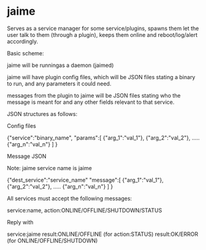 jaime
=====

Serves as a service manager for some service/plugins, spawns them let the user talk to them (through a plugin), keeps them online and reboot/log/alert accordingly.

Basic scheme:

jaime will be runningas a daemon (jaimed)

jaime will have plugin config files, which will be JSON files stating a binary to run, and any parameters it could need.

messages from the plugin to jaime will be JSON files stating who the message is meant for and any other fields relevant to that service.

JSON structures as follows:

Config files

{"service":"binary_name",
 "params":[
            {"arg_1":"val_1"},
            {"arg_2":"val_2"},
            .....
            {"arg_n":"val_n"}
            ]
}

Message JSON

Note: jaime service name is jaime

{"dest_service":"service_name"
 "message":[
            {"arg_1":"val_1"},
            {"arg_2":"val_2"},
            .....
            {"arg_n":"val_n"}
            ]
}


All services must accept the following messages:

service:name,
action:ONLINE/OFFLINE/SHUTDOWN/STATUS
 

Reply with

service:jaime
result:ONLINE/OFFLINE (for action:STATUS)
result:OK/ERROR       (for ONLINE/OFFLINE/SHUTDOWN)



